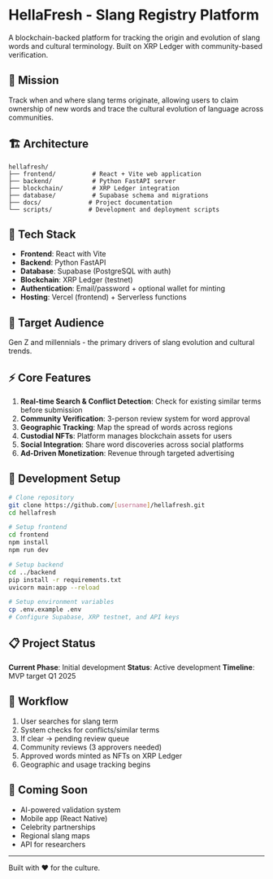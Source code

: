 # HellaFresh - Slang Registry Platform

A blockchain-backed platform for tracking the origin and evolution of slang words and cultural terminology. Built on XRP Ledger with community-based verification.

## 🎯 Mission
Track when and where slang terms originate, allowing users to claim ownership of new words and trace the cultural evolution of language across communities.

## 🏗️ Architecture

```
hellafresh/
├── frontend/          # React + Vite web application
├── backend/           # Python FastAPI server
├── blockchain/        # XRP Ledger integration
├── database/          # Supabase schema and migrations
├── docs/             # Project documentation
└── scripts/          # Development and deployment scripts
```

## 🚀 Tech Stack

- **Frontend**: React with Vite
- **Backend**: Python FastAPI
- **Database**: Supabase (PostgreSQL with auth)
- **Blockchain**: XRP Ledger (testnet)
- **Authentication**: Email/password + optional wallet for minting
- **Hosting**: Vercel (frontend) + Serverless functions

## 👥 Target Audience

Gen Z and millennials - the primary drivers of slang evolution and cultural trends.

## ⚡ Core Features

1. **Real-time Search & Conflict Detection**: Check for existing similar terms before submission
2. **Community Verification**: 3-person review system for word approval
3. **Geographic Tracking**: Map the spread of words across regions
4. **Custodial NFTs**: Platform manages blockchain assets for users
5. **Social Integration**: Share word discoveries across social platforms
6. **Ad-Driven Monetization**: Revenue through targeted advertising

## 🔧 Development Setup

```bash
# Clone repository
git clone https://github.com/[username]/hellafresh.git
cd hellafresh

# Setup frontend
cd frontend
npm install
npm run dev

# Setup backend
cd ../backend
pip install -r requirements.txt
uvicorn main:app --reload

# Setup environment variables
cp .env.example .env
# Configure Supabase, XRP testnet, and API keys
```

## 📋 Project Status

**Current Phase**: Initial development
**Status**: Active development
**Timeline**: MVP target Q1 2025

## 🔄 Workflow

1. User searches for slang term
2. System checks for conflicts/similar terms
3. If clear → pending review queue
4. Community reviews (3 approvers needed)
5. Approved words minted as NFTs on XRP Ledger
6. Geographic and usage tracking begins

## 🎪 Coming Soon

- AI-powered validation system
- Mobile app (React Native)
- Celebrity partnerships
- Regional slang maps
- API for researchers

---

Built with ❤️ for the culture.
